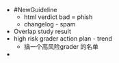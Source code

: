 - #NewGuideline
	- html verdict bad = phish
	- changelog - spam
- Overlap study result
- high risk grader action plan - trend
	- 搞一个高风险grader 的名单
-